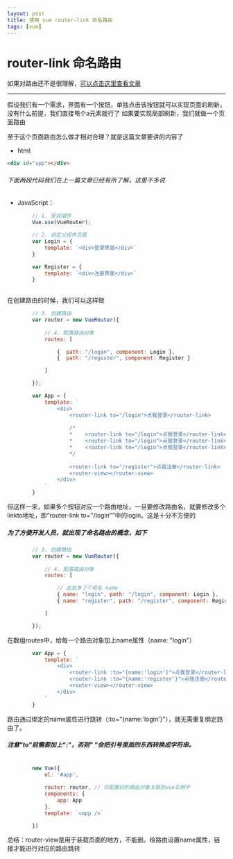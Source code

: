 ```yaml
---
layout: post
title: 使用 vue router-link 命名路由
tags: [vue]
---
```

# router-link 命名路由

如果对路由还不是很理解，[可以点击这里查看文章](https://github.com/KamyoChae/Notes/blob/master/vue/vue_router-view%E2%80%94%E2%80%94%E8%B7%AF%E7%94%B1%E9%85%8D%E7%BD%AE.md)


---
假设我们有一个需求，界面有一个按钮，单独点击该按钮就可以实现页面的刷新。
没有什么前提，我们直接甩个a元素就行了
如果要实现局部刷新，我们就做一个页面路由

至于这个页面路由怎么做才相对合理？就是这篇文章要讲的内容了

- html:
```HTML
<div id="app"></div>
```
###### 下面两段代码我们在上一篇文章已经有所了解，这里不多说
- JavaScript：
```JavaScript
        // 1. 安装插件
        Vue.use(VueRouter);
```
```JavaScript
        // 2. 自定义组件页面
        var Login = {
            template: `<div>登录界面</div>`
        }

        var Register = {
            template: `<div>注册界面</div>`
        }
        
```
在创建路由的时候，我们可以这样做


```JavaScript        
        // 3. 创建路由
        var router = new VueRouter({
           
            // 4. 配置路由对象
            routes: [

                {  path: "/login", component: Login },
                {  path: "/register", component: Register }

            ] 

        });
```
```JavaScript
        var App = {
            template: `
                <div>
                    <router-link to="/login">点我登录</router-link>
                    
                    /*
                    *    <router-link to="/login">点我登录</router-link>
                    *    <router-link to="/login">点我登录</router-link>
                    *    <router-link to="/login">点我登录</router-link>
                    */
                    
                    <router-link to="/register">点我注册</router-link>
                    <router-view></router-view>
                </div>
            `
        }
```
但这样一来，如果多个按钮对应一个路由地址，一旦要修改路由名，就要修改多个linkto地址，即“router-link to="/login"”中的login。这是十分不方便的
##### 为了方便开发人员，就出现了命名路由的概念，如下

```JavaScript        
        // 3. 创建路由
        var router = new VueRouter({
           
            // 4. 配置路由对象
            routes: [

                // 此处多了个命名 name
                { name: "login", path: "/login", component: Login },
                { name: "register", path: "/register", component: Register }

            ] 

        });
```
在数组routes中，给每一个路由对象加上name属性（name: "login"）
```JavaScript
        var App = {
            template: `
                <div>
                    <router-link :to="{name:'login'}">点我登录</router-link>
                    <router-link :to="{name:'register'}">点我注册</router-link>
                    <router-view></router-view>
                </div>
            `
        }
```
路由通过绑定的name属性进行跳转（:to="{name:'login'}"），就无需重复绑定路由了。
##### 注意"to"前需要加上“:”，否则" "会把引号里面的东西转换成字符串。

```JavaScript
        
        new Vue({
            el: '#app',

            router: router, // 将配置好的路由对象关联到vue实例中
            components: {
                app: App
            },
            template: `<app />`

        })
```

总结：router-view是用于装载页面的地方，不能删。给路由设置name属性，链接才能进行对应的路由跳转